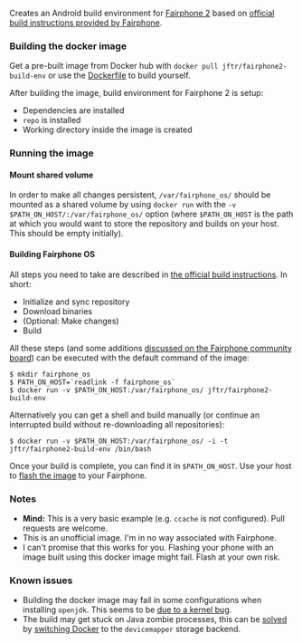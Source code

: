 Creates an Android build environment for [Fairphone 2](http://www.fairphone.com) based on [official build instructions provided by Fairphone](http://code.fairphone.com/projects/fp-osos/dev/fairphone-os-build-instructions.html).

### Building the docker image

Get a pre-built image from Docker hub with `docker pull jftr/fairphone2-build-env` or use the [Dockerfile](https://github.com/justfortherec/fairphone2-build-env/blob/master/Dockerfile) to build yourself.

After building the image, build environment for Fairphone 2 is setup:

 * Dependencies are installed
 * `repo` is installed
 * Working directory inside the image is created

### Running the image

#### Mount shared volume

In order to make all changes persistent, `/var/fairphone_os/` should be mounted as a shared volume by using `docker run` with the `-v $PATH_ON_HOST/:/var/fairphone_os/` option (where `$PATH_ON_HOST` is the path at which you would want to store the repository and builds on your host. This should be empty initially).

#### Building Fairphone OS

All steps you need to take are described in [the official build instructions](http://code.fairphone.com/projects/fp-osos/dev/fairphone-os-build-instructions.html#initializing-the-repo).
In short:

 * Initialize and sync repository
 * Download binaries
 * (Optional: Make changes)
 * Build

All these steps (and some additions [discussed on the Fairphone community board](https://forum.fairphone.com/t/howto-pencil2-compiling-fairphone-open-source-rooting/11600)) can be executed with the default command of the image:

```
$ mkdir fairphone_os
$ PATH_ON_HOST=`readlink -f fairphone_os`
$ docker run -v $PATH_ON_HOST:/var/fairphone_os/ jftr/fairphone2-build-env
```

Alternatively you can get a shell and build manually (or continue an interrupted build without re-downloading all repositories):

```
$ docker run -v $PATH_ON_HOST:/var/fairphone_os/ -i -t jftr/fairphone2-build-env /bin/bash
```

Once your build is complete, you can find it in `$PATH_ON_HOST`.
Use your host to [flash the image](http://code.fairphone.com/projects/fp-osos/dev/fairphone-os-build-instructions.html#flash) to your Fairphone.

### Notes

 * **Mind:** This is a very basic example (e.g. `ccache` is not configured). Pull requests are welcome.
 * This is an unofficial image. I'm in no way associated with Fairphone.
 * I can't promise that this works for you. Flashing your phone with an image built using this docker image might fail. Flash at your own risk.

### Known issues

 * Building the docker image may fail in some configurations when installing `openjdk`. This seems to be [due to a kernel bug](https://github.com/docker/docker/issues/18180#issuecomment-162866404).
 * The build may get stuck on Java zombie processes, this can be [solved](https://github.com/docker/docker/issues/18502#issuecomment-170958935) by [switching Docker](http://stackoverflow.com/questions/20810555) to the `devicemapper` storage backend.
